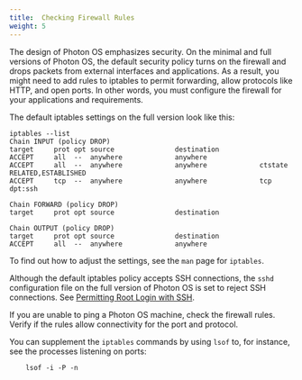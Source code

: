 ```yaml
---
title:  Checking Firewall Rules
weight: 5
---
```


The design of Photon OS emphasizes security. On the minimal and full versions of Photon OS, the default security policy turns on the firewall and drops packets from external interfaces and  applications. As a result, you might need to add rules to iptables to permit forwarding, allow protocols like HTTP, and open ports. In other words, you must configure the firewall for your applications and requirements. 

The default iptables settings on the full version look like this:

```console
iptables --list
Chain INPUT (policy DROP)
target     prot opt source               destination
ACCEPT     all  --  anywhere             anywhere
ACCEPT     all  --  anywhere             anywhere             ctstate RELATED,ESTABLISHED
ACCEPT     tcp  --  anywhere             anywhere             tcp dpt:ssh

Chain FORWARD (policy DROP)
target     prot opt source               destination

Chain OUTPUT (policy DROP)
target     prot opt source               destination
ACCEPT     all  --  anywhere             anywhere
```

To find out how to adjust the settings, see the `man` page for `iptables`. 

Although the default iptables policy accepts SSH connections, the `sshd` configuration file on the full version of Photon OS is set to reject SSH connections. See [Permitting Root Login with SSH](/docs/troubleshooting-guide/solutions-to-common-problems/permitting-root-login-with-ssh/).

If you are unable to ping a Photon OS machine, check the firewall rules. Verify if the rules allow connectivity for the port and protocol. 

You can supplement the `iptables` commands by using `lsof` to, for instance, see the processes listening on ports: 

```console
	lsof -i -P -n
```
